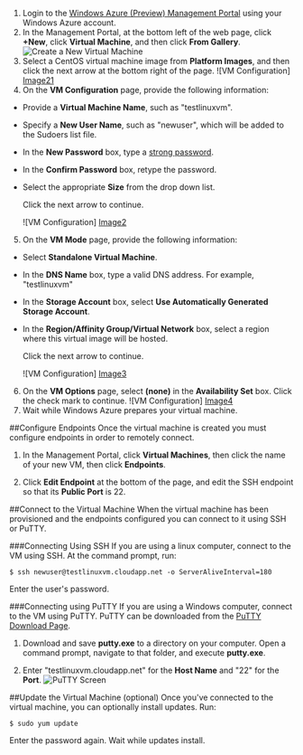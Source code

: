 1. Login to the [Windows Azure (Preview) Management Portal][AzurePreviewPortal] using your Windows Azure account.
2. In the Management Portal, at the bottom left of the web page, click **+New**, click **Virtual Machine**, and then click **From Gallery**.
![Create a New Virtual Machine][Image1]
3. Select a CentOS virtual machine image from **Platform Images**, and then click the next arrow at the bottom right of the page.
	![VM Configuration] [Image21]
4. On the **VM Configuration** page, provide the following information:

- Provide a **Virtual Machine Name**, such as "testlinuxvm".
- Specify a **New User Name**, such as "newuser", which will be added to the Sudoers list file.
- In the **New Password** box, type a [strong password](http://msdn.microsoft.com/en-us/library/ms161962.aspx).
- In the **Confirm Password** box, retype the password.
- Select the appropriate **Size** from the drop down list.

	Click the next arrow to continue.

	![VM Configuration] [Image2]
5. On the **VM Mode** page, provide the following information:
- Select **Standalone Virtual Machine**.
- In the **DNS Name** box, type a valid DNS address.  For example,  "testlinuxvm"
- In the **Storage Account** box, select **Use Automatically Generated Storage Account**.
- In the **Region/Affinity Group/Virtual Network** box, select a region where this virtual image will be hosted.

   Click the next arrow to continue.

	![VM Configuration] [Image3]
6. On the **VM Options** page, select **(none)** in the **Availability Set** box.
	Click the check mark to continue.
	![VM Configuration] [Image4]
8. Wait while Windows Azure prepares your virtual machine.

##Configure Endpoints
Once the virtual machine is created you must configure endpoints in order to remotely connect.

1. In the Management Portal, click **Virtual Machines**, then click the name of your new VM, then click **Endpoints**.

2. Click **Edit Endpoint** at the bottom of the page, and edit the SSH endpoint so that its **Public Port** is 22.

##Connect to the Virtual Machine
When the virtual machine has been provisioned and the endpoints configured you can connect to it using SSH or PuTTY.

###Connecting Using SSH
If you are using a linux computer, connect to the VM using SSH.  At the command prompt, run:

	$ ssh newuser@testlinuxvm.cloudapp.net -o ServerAliveInterval=180

Enter the user's password.

###Connecting using PuTTY
If you are using a Windows computer, connect to the VM using PuTTY. PuTTY can be downloaded from the [PuTTY Download Page][PuTTYDownLoad]. 

1. Download and save **putty.exe** to a directory on your computer. Open a command prompt, navigate to that folder, and execute **putty.exe**.

2. Enter "testlinuxvm.cloudapp.net" for the **Host Name** and "22" for the **Port**.
![PuTTY Screen][Image6]  

##Update the Virtual Machine (optional)
Once you've connected to the virtual machine, you can optionally install updates. Run:

	$ sudo yum update

Enter the password again.  Wait while updates install.

[AzurePreviewPortal]: http://manage.windowsazure.com
[PuTTYDownload]: http://www.puttyssh.org/download.html

[Image1]: ../../Shared/Media/CreateVM.png
[Image21]: ../../Shared/Media/VmConfiguration0.png
[Image2]: ../../Shared/Media/VmConfiguration1.png
[Image3]: ../../Shared/Media/VmConfiguration2.png
[Image4]: ../../Shared/Media/VmConfiguration3.png
[Image6]: ../../Shared/Media/putty.png
